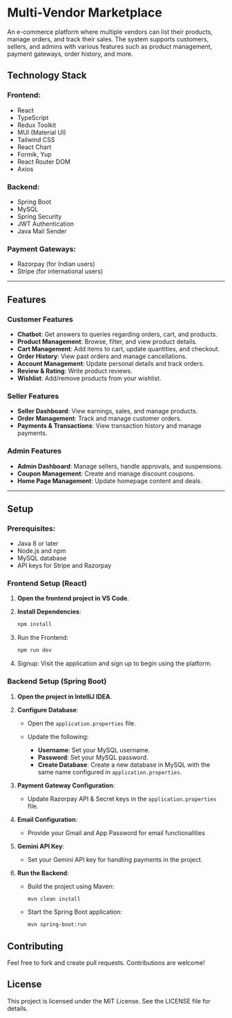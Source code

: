 # Multi-Vendor Marketplace

An e-commerce platform where multiple vendors can list their products, manage orders, and track their sales. The system supports customers, sellers, and admins with various features such as product management, payment gateways, order history, and more.

## Technology Stack

### Frontend:
- React
- TypeScript
- Redux Toolkit
- MUI (Material UI)
- Tailwind CSS
- React Chart
- Formik, Yup
- React Router DOM
- Axios

### Backend:
- Spring Boot
- MySQL
- Spring Security
- JWT Authentication
- Java Mail Sender

### Payment Gateways:
- Razorpay (for Indian users)
- Stripe (for international users)

---

## Features

### Customer Features
- **Chatbot**: Get answers to queries regarding orders, cart, and products.
- **Product Management**: Browse, filter, and view product details.
- **Cart Management**: Add items to cart, update quantities, and checkout.
- **Order History**: View past orders and manage cancellations.
- **Account Management**: Update personal details and track orders.
- **Review & Rating**: Write product reviews.
- **Wishlist**: Add/remove products from your wishlist.

### Seller Features
- **Seller Dashboard**: View earnings, sales, and manage products.
- **Order Management**: Track and manage customer orders.
- **Payments & Transactions**: View transaction history and manage payments.

### Admin Features
- **Admin Dashboard**: Manage sellers, handle approvals, and suspensions.
- **Coupon Management**: Create and manage discount coupons.
- **Home Page Management**: Update homepage content and deals.

---

## Setup

### Prerequisites:
- Java 8 or later
- Node.js and npm
- MySQL database
- API keys for Stripe and Razorpay

### Frontend Setup (React)

1. **Open the frontend project in VS Code**.

2. **Install Dependencies**:
   ```bash
   npm install
   
3. Run the Frontend:
   ```bash
   npm run dev

4. Signup: Visit the application and sign up to begin using the platform.

### Backend Setup (Spring Boot)

1. **Open the project in IntelliJ IDEA**.

2. **Configure Database**:
   - Open the `application.properties` file.
     
   - Update the following:
     - **Username**: Set your MySQL username.
     - **Password**: Set your MySQL password.
     - **Create Database**: Create a new database in MySQL with the same name configured in `application.properties`.
       
3. **Payment Gateway Configuration**:
   - Update Razorpay API & Secret keys in the `application.properties` file.
     
4. **Email Configuration**:
   - Provide your Gmail and App Password for email functionalities
     
5. **Gemini API Key**:
   - Set your Gemini API key for handling payments in the project.
     
6. **Run the Backend**:
   - Build the project using Maven: 
     ```bash
     mvn clean install
     ```
   - Start the Spring Boot application:
     ```bash
     mvn spring-boot:run
     ```
     
## Contributing
Feel free to fork and create pull requests. Contributions are welcome!

## License
This project is licensed under the MIT License. See the LICENSE file for details.
